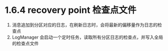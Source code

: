 # 1.6.4 recovery point 检查点文件

1. 消息追加到分区对应的日志，在刷新日志时，会将最新的偏移量作为日志的检查点
2. LogManager 会启动一个定时任务，读取所有分区日志的检查点，并写入全局的检查点文件
